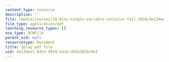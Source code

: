 ```yaml
---
content_type: resource
description: ''
file: /media/courses/18-01sc-single-variable-calculus-fall-2010/4e134ee184e3982d5acbd41b2029c9a3_hjZhPczMkL4.pdf
file_type: application/pdf
learning_resource_types: []
ocw_type: OCWFile
parent_uid: null
resourcetype: Document
title: 3play pdf file
uid: 4e134ee1-84e3-982d-5acb-d41b2029c9a3
---
```

